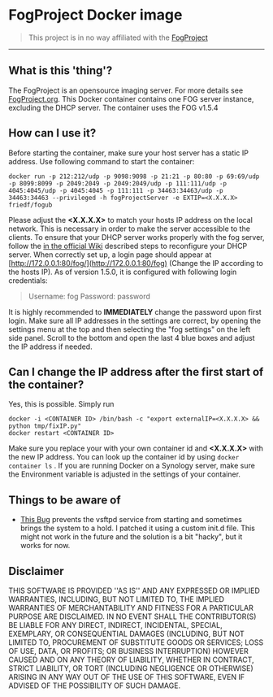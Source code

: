 # FogProject Docker image
>This project is in no way affiliated with the [FogProject](http://FogProject.org)
----
## What is this 'thing'?
The FogProject is an opensource imaging server. For more details see [FogProject.org](http://FogProject.org). This Docker container contains one FOG server instance, excluding the DHCP server. The container uses the FOG v1.5.4

## How can I use it?
Before starting the container, make sure your host server has a static IP address.
Use following command to start the container:
```shell
docker run -p 212:212/udp -p 9098:9098 -p 21:21 -p 80:80 -p 69:69/udp -p 8099:8099 -p 2049:2049 -p 2049:2049/udp -p 111:111/udp -p 4045:4045/udp -p 4045:4045 -p 111:111 -p 34463:34463/udp -p 34463:34463 --privileged -h fogProjectServer -e EXTIP=<X.X.X.X> friedf/fogub
```
Please adjust the **<X.X.X.X>** to match your hosts IP address on the local network. This is necessary in order to make the server accessible to the clients. To ensure that your DHCP server works properly with the fog server, follow the [in the official Wiki](https://wiki.fogproject.org/wiki/index.php/Modifying_existing_DHCP_server_to_work_with_FOG) described steps to reconfigure your DHCP server.
When correctly set up, a login page should appear at [http://172.0.0.1:80/fog/](http://172.0.0.1:80/fog) (Change the IP according to the hosts IP). As of version 1.5.0, it is configured with following login credentials:

>Username: fog
>Password: password

It is highly recommended to **IMMEDIATELY** change the password upon first login. Make sure all IP addresses in the settings are correct, by opening the settings menu at the top and then selecting the "fog settings" on the left side panel. Scroll to the bottom and open the last 4 blue boxes and adjust the IP address if needed.
## Can I change the IP address after the first start of the container?
Yes, this is possible. Simply run 
```shell
docker -i <CONTAINER ID> /bin/bash -c "export externalIP=<X.X.X.X> && python tmp/fixIP.py"
docker restart <CONTAINER ID>
```
Make sure you replace your **<CONTAINER ID>** with your own container id and **<X.X.X.X>** with the new IP address. You can look up the container id by using `docker container ls` . If you are running Docker on a Synology server, make sure the Environment variable is adjusted in the settings of your container.

## Things to be aware of
 - [This Bug](https://bugs.debian.org/cgi-bin/bugreport.cgi?bug=754762) prevents the vsftpd service from starting and sometimes brings the system to a hold. I patched it using a custom init.d file. This might not work in the future and the solution is a bit "hacky", but it works for now.

## Disclaimer
THIS SOFTWARE IS PROVIDED ''AS IS'' AND ANY EXPRESSED OR IMPLIED WARRANTIES, INCLUDING, BUT NOT LIMITED TO, THE IMPLIED WARRANTIES OF MERCHANTABILITY AND FITNESS FOR A PARTICULAR PURPOSE ARE DISCLAIMED. IN NO EVENT SHALL THE CONTRIBUTOR(S) BE LIABLE FOR ANY DIRECT, INDIRECT, INCIDENTAL, SPECIAL, EXEMPLARY, OR CONSEQUENTIAL DAMAGES (INCLUDING, BUT NOT LIMITED TO, PROCUREMENT OF SUBSTITUTE GOODS OR SERVICES; LOSS OF USE, DATA, OR PROFITS; OR BUSINESS INTERRUPTION) HOWEVER CAUSED AND ON ANY THEORY OF LIABILITY, WHETHER IN CONTRACT, STRICT LIABILITY, OR TORT (INCLUDING NEGLIGENCE OR OTHERWISE) ARISING IN ANY WAY OUT OF THE USE OF THIS SOFTWARE, EVEN IF ADVISED OF THE POSSIBILITY OF SUCH DAMAGE.
